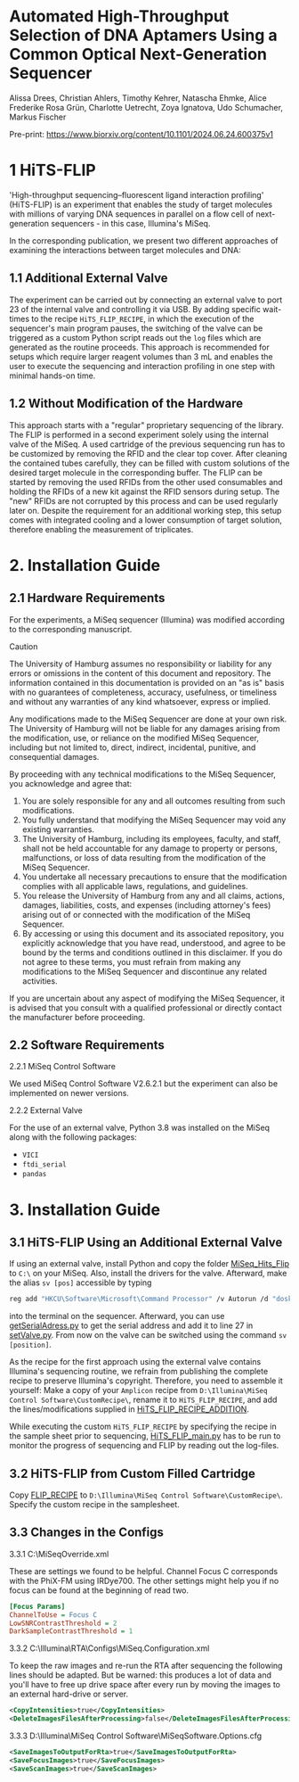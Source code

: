 # Automated High-Throughput Selection of DNA Aptamers Using a Common Optical Next-Generation Sequencer

Alissa Drees, Christian Ahlers, Timothy Kehrer, Natascha Ehmke, Alice Frederike Rosa Grün, Charlotte Uetrecht, Zoya Ignatova, Udo Schumacher, Markus Fischer

Pre-print: https://www.biorxiv.org/content/10.1101/2024.06.24.600375v1

# 1 HiTS-FLIP

'High-throughput sequencing–fluorescent ligand interaction profiling' (HiTS-FLIP) is an experiment that enables the study of target molecules with millions of varying DNA sequences in parallel on a flow cell of next-generation sequencers - in this case, Illumina's MiSeq.

In the corresponding publication, we present two different approaches of examining the interactions between target molecules and DNA:

## 1.1 Additional External Valve

The experiment can be carried out by connecting an external valve to port 23 of the internal valve and controlling it via USB. By adding specific wait-times to the recipe `HiTS_FLIP_RECIPE`, in which the execution of the sequencer's main program pauses, the switching of the valve can be triggered as a custom Python script reads out the `log` files which are generated as the routine proceeds. This approach is recommended for setups which require larger reagent volumes than 3 mL and enables the user to execute the sequencing and interaction profiling in one step with minimal hands-on time.

## 1.2 Without Modification of the Hardware

This approach starts with a "regular" proprietary sequencing of the library. The FLIP is performed in a second experiment solely using the internal valve of the MiSeq. A used cartridge of the previous sequencing run has to be customized by removing the RFID and the clear top cover. After cleaning the contained tubes carefully, they can be filled with custom solutions of the desired target molecule in the corresponding buffer. The FLIP can be started by removing the used RFIDs from the other used consumables and holding the RFIDs of a new kit against the RFID sensors during setup. The "new" RFIDs are not corrupted by this process and can be used regularly later on. Despite the requirement for an additional working step, this setup comes with integrated cooling and a lower consumption of target solution, therefore enabling the measurement of triplicates.

# 2. Installation Guide

## 2.1 Hardware Requirements

For the experiments, a MiSeq sequencer (Illumina) was modified according to the corresponding manuscript.

> [!CAUTION] 
> The University of Hamburg assumes no responsibility or liability for any errors or omissions in the content of this document and repository. The information contained in this documentation is provided on an "as is" basis with no guarantees of completeness, accuracy, usefulness, or timeliness and without any warranties of any kind whatsoever, express or implied. 
>
> Any modifications made to the MiSeq Sequencer are done at your own risk. The University of Hamburg will not be liable for any damages arising from the modification, use, or reliance on the modified MiSeq Sequencer, including but not limited to, direct, indirect, incidental, punitive, and consequential damages.
>
> By proceeding with any technical modifications to the MiSeq Sequencer, you acknowledge and agree that:
>
> 1. You are solely responsible for any and all outcomes resulting from such modifications.
> 2. You fully understand that modifying the MiSeq Sequencer may void any existing warranties.
> 3. The University of Hamburg, including its employees, faculty, and staff, shall not be held accountable for any damage to property or persons, malfunctions, or loss of data resulting from the modification of the MiSeq Sequencer.
> 4. You undertake all necessary precautions to ensure that the modification complies with all applicable laws, regulations, and guidelines.
> 5. You release the University of Hamburg from any and all claims, actions, damages, liabilities, costs, and expenses (including attorney's fees) arising out of or connected with the modification of the MiSeq Sequencer.
> 6. By accessing or using this document and its associated repository, you explicitly acknowledge that you have read, understood, and agree to be bound by the terms and conditions outlined in this disclaimer. If you do not agree to these terms, you must refrain from making any modifications to the MiSeq Sequencer and discontinue any related activities.
>
> If you are uncertain about any aspect of modifying the MiSeq Sequencer, it is advised that you consult with a qualified professional or directly contact the manufacturer before proceeding.

## 2.2 Software Requirements

2.2.1 MiSeq Control Software

We used MiSeq Control Software V2.6.2.1 but the experiment can also be implemented on newer versions.

2.2.2 External Valve

For the use of an external valve, Python 3.8 was installed on the MiSeq along with the following packages:
- `VICI`
- `ftdi_serial`
- `pandas`

# 3. Installation Guide

## 3.1 HiTS-FLIP Using an Additional External Valve

If using an external valve, install Python and copy the folder [MiSeq_Hits_Flip](MiSeq_Hits_Flip) to `C:\` on your MiSeq. Also, install the drivers for the valve. Afterward, make the alias `sv [pos]` accessible by typing

```bash
reg add "HKCU\Software\Microsoft\Command Processor" /v Autorun /d "doskey /macrofile=\"C:\MiSeq_Hits_Flip\BatchFiles\Makros.doskey\"" /f
```


into the terminal on the sequencer. Afterward, you can use [getSerialAdress.py](MiSeq_Hits_Flip/PythonCode/getSerialAdress.py) to get the serial address and add it to line 27 in [setValve.py](MiSeq_Hits_Flip/PythonCode/setValve.py). From now on the valve can be switched using the command `sv [position]`.

As the recipe for the first approach using the external valve contains Illumina's sequencing routine, we refrain from publishing the complete recipe to preserve Illumina's copyright. Therefore, you need to assemble it yourself: Make a copy of your `Amplicon` recipe from `D:\Illumina\MiSeq Control Software\CustomRecipe\`, rename it to `HiTS_FLIP_RECIPE`, and add the lines/modifications supplied in [HiTS_FLIP_RECIPE_ADDITION](HiTS_FLIP_RECIPE_ADDITION).

While executing the custom `HiTS_FLIP_RECIPE` by specifying the recipe in the sample sheet prior to sequencing, [HiTS_FLIP_main.py](MiSeq_Hits_Flip/PythonCode/HiTS_FLIP_main.py) has to be run to monitor the progress of sequencing and FLIP by reading out the log-files.

## 3.2 HiTS-FLIP from Custom Filled Cartridge

Copy [FLIP_RECIPE](FLIP_RECIPE) to `D:\Illumina\MiSeq Control Software\CustomRecipe\`. Specify the custom recipe in the samplesheet.

## 3.3 Changes in the Configs

3.3.1 C:\MiSeqOverride.xml

These are settings we found to be helpful. Channel Focus C corresponds with the PhiX-FM using IRDye700. The other settings might help you if no focus can be found at the beginning of read two.

```cfg
[Focus Params]
ChannelToUse = Focus C
LowSNRContrastThreshold = 2
DarkSampleContrastThreshold = 1
```



3.3.2 C:\Illumina\RTA\Configs\MiSeq.Configuration.xml

To keep the raw images and re-run the RTA after sequencing the following lines should be adapted. But be warned: this produces a lot of data and you'll have to free up drive space after every run by moving the images to an external hard-drive or server.   

```xml
<CopyIntensities>true</CopyIntensities>
<DeleteImagesFilesAfterProcessing>false</DeleteImagesFilesAfterProcessing>
```


3.3.3 D:\Illumina\MiSeq Control Software\MiSeqSoftware.Options.cfg

```xml
<SaveImagesToOutputForRta>true</SaveImagesToOutputForRta>
<SaveFocusImages>true</SaveFocusImages>
<SaveScanImages>true</SaveScanImages>
```

